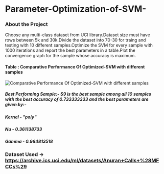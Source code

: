 # Parameter-Optimization-of-SVM-


### About the Project
    
Choose any multi-class dataset from UCI library.Dataset size must have rows between 5k and 30k.Divide the dataset into 70-30 for traing and testing with 10 different samples.Optimize the SVM for every sample with 1000 iterations and report the best parameters in a table.Plot the convergence graph for the sample whose accuracy is maximum.
   
#### Table : Comparative Performance Of Optimized-SVM with different samples


![Comparative Performance Of Optimized-SVM with different samples](https://user-images.githubusercontent.com/118923632/233210703-aabfb6e9-84ae-4b3b-a859-c74516398e3a.png)

##### Best Performing Sample:- S9 is the best sample among all 10 samples with the best accuracy of 0.733333333 and the best parameters are given by:-
##### Kernel - "poly"
##### Nu - 0.361138733
##### Gamma - 0.964813518

### Dataset Used -> https://archive.ics.uci.edu/ml/datasets/Anuran+Calls+%28MFCCs%29


 
